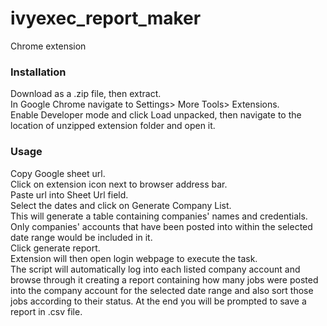 # ivyexec_report_maker
Chrome extension

<h3>Installation </h3>
<p>Download as a .zip file, then extract. <br/>
In Google Chrome navigate to Settings> More Tools> Extensions. <br/>
Enable Developer mode and click Load unpacked, then navigate to the location of unzipped extension folder and open it.</p> 

<h3>Usage</h3>
<p>Copy Google sheet url.<br/>
Click on extension icon next to browser address bar.<br/>
Paste url into Sheet Url field.<br/>
Select the dates and click on Generate Company List. <br/>
This will generate a table containing companies' names and credentials. Only companies' accounts that have been posted into within the selected date range would be included in it.<br/>
Click generate report. <br/>
Extension will then open login webpage to execute the task.<br/>
The script will automatically log into each listed company account and browse through it creating a report containing how many jobs were posted into the company account for the selected date range and also sort those jobs according to their status. At the end you will be prompted to save a report in .csv file.</p>
